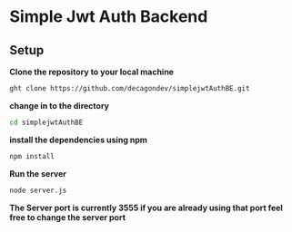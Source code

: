 # Simple Jwt Auth Backend
## Setup

**Clone the repository to your local machine**
```bash
ght clone https://github.com/decagondev/simplejwtAuthBE.git 
```

**change in to the directory**
```bash
cd simplejwtAuthBE
```

**install the dependencies using npm**
```bash
npm install
```
**Run the server**
```bash
node server.js
```

**The Server port is currently 3555 if you are already using that port feel free to change the server port**
